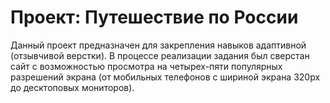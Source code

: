 # Проект: Путешествие по России

Данный проект предназначен для закрепления навыков адаптивной (отзывчивой верстки).
В процессе реализации задания был сверстан сайт с возможностью просмотра на четырех-пяти популярных разрешений экрана (от мобильных телефонов с шириной экрана 320px до десктоповых мониторов).
